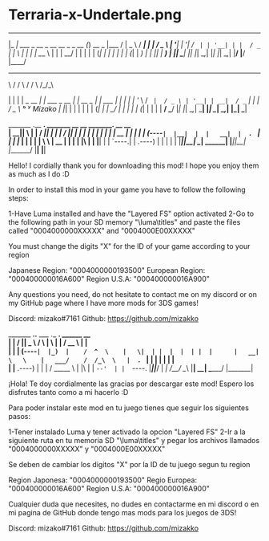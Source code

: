 # Terraria-x-Undertale.png

  _____                                       _             _____   ____    ____  
 |_   _|   ___   _ __   _ __    __ _   _ __  (_)   __ _    |___ /  |  _ \  / ___| 
   | |    / _ \ | '__| | '__|  / _` | | '__| | |  / _` |     |_ \  | | | | \___ \ 
   | |   |  __/ | |    | |    | (_| | | |    | | | (_| |    ___) | | |_| |  ___) |
   |_|    \___| |_|    |_|     \__,_| |_|    |_|  \__,_|   |____/  |____/  |____/ 
                                                                                  

 __  __
 \ \/ /
  \  / 
  /  \ 
 /_/\_\
       

 | | | |  _ __     __| |   ___   _ __  | |_    __ _  | |   ___ 
 | | | | | '_ \   / _` |  / _ \ | '__| | __|  / _` | | |  / _ \ ᵇ ʸ Mizako
 | |_| | | | | | | (_| | |  __/ | |    | |_  | (_| | | | |  __/
  \___/  |_| |_|  \__,_|  \___| |_|     \__|  \__,_| |_|  \___|
                                                               






 _______ .__   __.   _______  __       __       _______. __    __  
|   ____||  \ |  |  /  _____||  |     |  |     /       ||  |  |  | 
|  |__   |   \|  | |  |  __  |  |     |  |    |   (----`|  |__|  | 
|   __|  |  . `  | |  | |_ | |  |     |  |     \   \    |   __   | 
|  |____ |  |\   | |  |__| | |  `----.|  | .----)   |   |  |  |  | 
|_______||__| \__|  \______| |_______||__| |_______/    |__|  |__| 



Hello! I cordially thank you for downloading this mod!
I hope you enjoy them as much as I do :D

In order to install this mod in your game you have to follow the following steps:

1-Have Luma installed and have the "Layered FS" option activated
2-Go to the following path in your SD memory "\luma\titles" and paste the files called "0004000000XXXXX" and "0004000E00XXXXX"

You must change the digits "X" for the ID of your game according to your region

Japanese Region: "0004000000193500"
European Region: "000400000016A600"
Region U.S.A: "000400000016A900"

Any questions you need, do not hesitate to contact me on my discord or on my GitHub page where I have more mods for 3DS games!

Discord: mizako#7161
Github: https://github.com/mizakko


 _______      _______..______        ___      .__   __.   ______    __      
|   ____|    /       ||   _  \      /   \     |  \ |  |  /  __  \  |  |     
|  |__      |   (----`|  |_)  |    /  ^  \    |   \|  | |  |  |  | |  |     
|   __|      \   \    |   ___/    /  /_\  \   |  . `  | |  |  |  | |  |     
|  |____ .----)   |   |  |       /  _____  \  |  |\   | |  `--'  | |  `----.
|_______||_______/    | _|      /__/     \__\ |__| \__|  \______/  |_______|
                                                                            

¡Hola! Te doy cordialmente las gracias por descargar este mod!
Espero los disfrutes tanto como a mi hacerlo :D

Para poder instalar este mod en tu juego tienes que seguir los siguientes pasos:

1-Tener instalado Luma y tener activado la opcion "Layered FS"
2-Ir a la siguiente ruta en tu memoria SD "\luma\titles" y pegar los archivos llamados "0004000000XXXXX" y "0004000E00XXXXX"

Se deben de cambiar los digitos "X" por la ID de tu juego segun tu region

Region Japonesa: "0004000000193500"
Regio Europea: "000400000016A600"
Region U.S.A: "000400000016A900"

Cualquier duda que necesites, no dudes en contactarme en mi discord o en mi pagina de GitHub donde tengo mas mods para los juegos de 3DS!

Discord: mizako#7161
Github: https://github.com/mizakko
